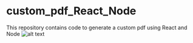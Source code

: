 # custom_pdf_React_Node
This repository contains code to generate a custom pdf using React and Node
![alt text](https://github.com/deepakkaligotla/custom_pdf_React_Node/tree/main/Screenshots/ExperienceCertificate.jpeg)